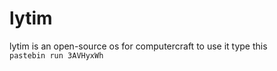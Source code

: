 # lytim
lytim is an open-source os for computercraft
to use it type this<br>
`pastebin run 3AVHyxWh`
